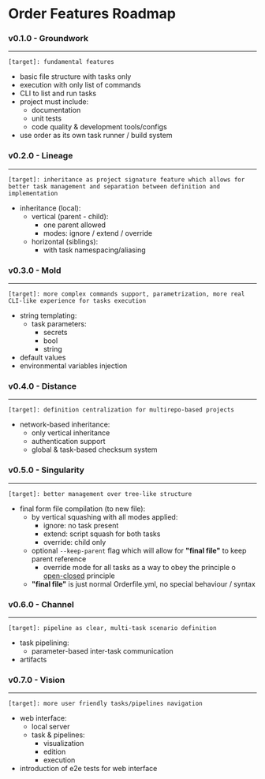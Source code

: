 # Order Features Roadmap

### v0.1.0 - Groundwork
----
`[target]: fundamental features`
- basic file structure with tasks only
- execution with only list of commands
- CLI to list and run tasks
- project must include:
    - documentation
    - unit tests
    - code quality & development tools/configs
- use order as its own task runner / build system

### v0.2.0 - Lineage
----
`[target]: inheritance as project signature feature which allows for better task management and separation between definition and implementation`
- inheritance (local):
    - vertical (parent - child):
        - one parent allowed
        - modes: ignore / extend / override
    - horizontal (siblings):
        - with task namespacing/aliasing

### v0.3.0 - Mold
----
`[target]: more complex commands support, parametrization, more real CLI-like experience for tasks execution`
- string templating:
    - task parameters:
        - secrets
        - bool
        - string
- default values
- environmental variables injection

### v0.4.0 - Distance
----
`[target]: definition centralization for multirepo-based projects`
- network-based inheritance:
    - only vertical inheritance
    - authentication support
    - global & task-based checksum system

### v0.5.0 - Singularity
----
`[target]: better management over tree-like structure`
- final form file compilation (to new file):
    - by vertical squashing with all modes applied:
        - ignore: no task present
        - extend: script squash for both tasks
        - override: child only
    - optional `--keep-parent` flag which will allow for **"final file"** to keep parent reference
        - override mode for all tasks as a way to obey the principle o [open-closed](https://en.wikipedia.org/wiki/Open%E2%80%93closed_principle) principle
    - **"final file"** is just normal Orderfile.yml, no special behaviour / syntax

### v0.6.0 - Channel
----
`[target]: pipeline as clear, multi-task scenario definition`
- task pipelining:
    - parameter-based inter-task communication
- artifacts

### v0.7.0 - Vision
----
`[target]: more user friendly tasks/pipelines navigation`
- web interface:
    - local server
    - task & pipelines:
        - visualization
        - edition
        - execution
- introduction of e2e tests for web interface